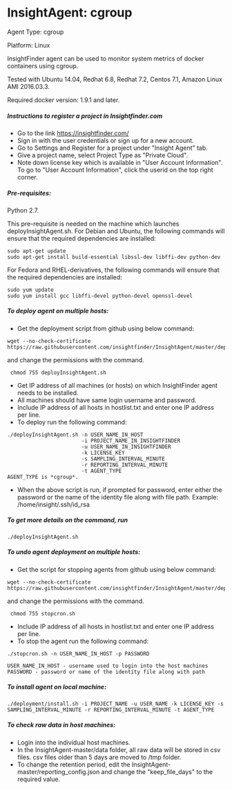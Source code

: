 # InsightAgent: cgroup
Agent Type: cgroup

Platform: Linux

InsightFinder agent can be used to monitor system metrics of docker containers using cgroup.

Tested with Ubuntu 14.04, Redhat 6.8, Redhat 7.2, Centos 7.1, Amazon Linux AMI 2016.03.3.

Required docker version: 1.9.1 and later.

##### Instructions to register a project in Insightfinder.com
- Go to the link https://insightfinder.com/
- Sign in with the user credentials or sign up for a new account.
- Go to Settings and Register for a project under "Insight Agent" tab.
- Give a project name, select Project Type as "Private Cloud".
- Note down license key which is available in "User Account Information". To go to "User Account Information", click the userid on the top right corner.

##### Pre-requisites:
Python 2.7.

This pre-requisite is needed on the machine which launches deployInsightAgent.sh.
For Debian and Ubuntu, the following commands will ensure that the required dependencies are installed:
```
sudo apt-get update
sudo apt-get install build-essential libssl-dev libffi-dev python-dev
```
For Fedora and RHEL-derivatives, the following commands will ensure that the required dependencies are installed:
```
sudo yum update
sudo yum install gcc libffi-devel python-devel openssl-devel
```

##### To deploy agent on multiple hosts:

- Get the deployment script from github using below command:
```
wget --no-check-certificate https://raw.githubusercontent.com/insightfinder/InsightAgent/master/deployment/deployInsightAgent.sh
```
and change the permissions with the command.
```
 chmod 755 deployInsightAgent.sh
```
- Get IP address of all machines (or hosts) on which InsightFinder agent needs to be installed.
- All machines should have same login username and password.
- Include IP address of all hosts in hostlist.txt and enter one IP address per line.
- To deploy run the following command:
```
./deployInsightAgent.sh -n USER_NAME_IN_HOST
                        -i PROJECT_NAME_IN_INSIGHTFINDER
                        -u USER_NAME_IN_INSIGHTFINDER
                        -k LICENSE_KEY
                        -s SAMPLING_INTERVAL_MINUTE
                        -r REPORTING_INTERVAL_MINUTE
                        -t AGENT_TYPE
AGENT_TYPE is *cgroup*.
```
- When the above script is run, if prompted for password, enter either the password or the name of the identity file along with file path.
Example: /home/insight/.ssh/id_rsa


##### To get more details on the command, run
```
./deployInsightAgent.sh
```

##### To undo agent deployment on multiple hosts:
- Get the script for stopping agents from github using below command:
```
wget --no-check-certificate https://raw.githubusercontent.com/insightfinder/InsightAgent/master/deployment/stopcron.py
```
and change the permissions with the command.
```
 chmod 755 stopcron.sh
```
- Include IP address of all hosts in hostlist.txt and enter one IP address per line.
- To stop the agent run the following command:
```
./stopcron.sh -n USER_NAME_IN_HOST -p PASSWORD

USER_NAME_IN_HOST - username used to login into the host machines
PASSWORD - password or name of the identity file along with path
```

##### To install agent on local machine:
```
./deployment/install.sh -i PROJECT_NAME -u USER_NAME -k LICENSE_KEY -s SAMPLING_INTERVAL_MINUTE -r REPORTING_INTERVAL_MINUTE -t AGENT_TYPE
```

##### To check raw data in host machines:
- Login into the individual host machines.
- In the InsightAgent-master/data folder, all raw data will be stored in csv files. csv files older than 5 days are moved to /tmp folder.
- To change the retention period, edit the InsightAgent-master/reporting_config.json and change the "keep_file_days" to the required value.

